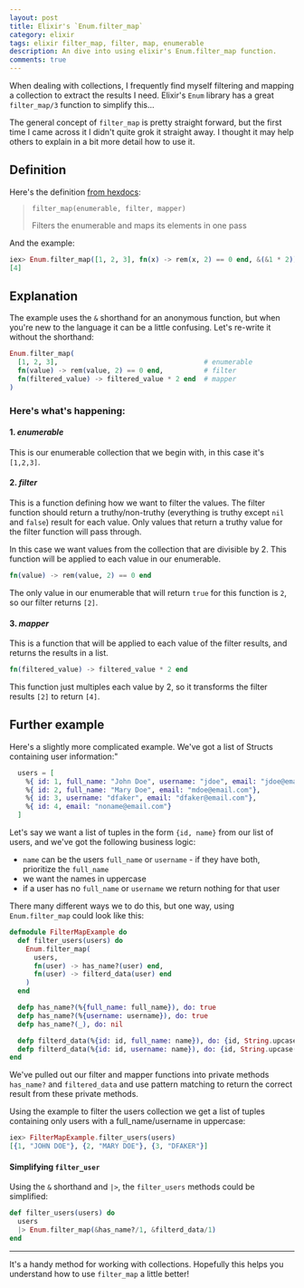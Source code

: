 ```yaml
---
layout: post
title: Elixir's `Enum.filter_map`
category: elixir
tags: elixir filter_map, filter, map, enumerable
description: An dive into using elixir's Enum.filter_map function.
comments: true
---
```


When dealing with collections, I frequently find myself filtering and mapping a collection to extract the results I need. Elixir's `Enum` library has a great `filter_map/3` function to simplify this…

The general concept of `filter_map` is pretty straight forward, but the first time I came across it I didn't quite grok it straight away. I thought it may help others to explain in a bit more detail how to use it.

## Definition

Here's the definition [from hexdocs](https://hexdocs.pm/elixir/Enum.html#filter_map/3):

> `filter_map(enumerable, filter, mapper)`
>
> Filters the enumerable and maps its elements in one pass

And the example:

```elixir
iex> Enum.filter_map([1, 2, 3], fn(x) -> rem(x, 2) == 0 end, &(&1 * 2))
[4]
```

## Explanation

The example uses the `&` shorthand for an anonymous function, but when you're new to the language it can be a little confusing. Let's re-write it without the shorthand:

```elixir
Enum.filter_map(
  [1, 2, 3],                                    # enumerable
  fn(value) -> rem(value, 2) == 0 end,          # filter
  fn(filtered_value) -> filtered_value * 2 end  # mapper
)
```
### Here's what's happening:

#### 1. _enumerable_
This is our enumerable collection that we begin with, in this case it's `[1,2,3]`.

#### 2. _filter_
This is a function defining how we want to filter the values. The filter function should return a truthy/non-truthy (everything is truthy except `nil` and `false`) result for each value. Only values that return a truthy value for the filter function will pass through.

In this case we want values from the collection that are divisible by 2. This function will be applied to each value in our enumerable.

```elixir
fn(value) -> rem(value, 2) == 0 end
``` 

The only value in our enumerable that will return `true` for this function is `2`, so our filter returns `[2]`.

#### 3. _mapper_

This is a function that will be applied to each value of the filter results, and returns the results in a list.

```elixir
fn(filtered_value) -> filtered_value * 2 end
``` 

This function just multiples each value by 2, so it transforms the filter results `[2]` to return `[4]`.


## Further example

Here's a slightly more complicated example. We've got a list of Structs containing user information:"

```elixir
  users = [
    %{ id: 1, full_name: "John Doe", username: "jdoe", email: "jdoe@email.com"},
    %{ id: 2, full_name: "Mary Doe", email: "mdoe@email.com"},
    %{ id: 3, username: "dfaker", email: "dfaker@email.com"},
    %{ id: 4, email: "noname@email.com"}
  ]
```

Let's say we want a list of tuples in the form `{id, name}` from our list of users, and we've got the following business logic:
- `name` can be the users `full_name` or `username` - if they have both, prioritize the `full_name`
- we want the names in uppercase
- if a user has no `full_name` or `username` we return nothing for that user

There many different ways we to do this, but one way, using `Enum.filter_map` could look like this:

```elixir
defmodule FilterMapExample do
  def filter_users(users) do
    Enum.filter_map(
      users,
      fn(user) -> has_name?(user) end,
      fn(user) -> filterd_data(user) end
    )
  end

  defp has_name?(%{full_name: full_name}), do: true
  defp has_name?(%{username: username}), do: true
  defp has_name?(_), do: nil

  defp filterd_data(%{id: id, full_name: name}), do: {id, String.upcase(name)}
  defp filterd_data(%{id: id, username: name}), do: {id, String.upcase(name)}
end
```

We've pulled out our filter and mapper functions into private methods `has_name?` and `filtered_data` and use pattern matching to return the correct result from these private methods.

Using the example to filter the users collection we get a list of tuples containing only users with a full_name/username in uppercase:

```elixir
iex> FilterMapExample.filter_users(users)
[{1, "JOHN DOE"}, {2, "MARY DOE"}, {3, "DFAKER"}]
```

#### Simplifying `filter_user`

Using the `&` shorthand and `|>`, the `filter_users` methods could be simplified:

```elixir
def filter_users(users) do
  users
  |> Enum.filter_map(&has_name?/1, &filterd_data/1)
end
```
---

It's a handy method for working with collections. Hopefully this helps you understand how to use `filter_map` a little better!

